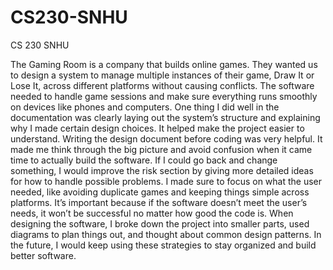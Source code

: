 # CS230-SNHU
CS 230 SNHU

The Gaming Room is a company that builds online games. They wanted us to design a system to manage multiple instances of their game, Draw It or Lose It, across different platforms without causing conflicts. The software needed to handle game sessions and make sure everything runs smoothly on devices like phones and computers.
One thing I did well in the documentation was clearly laying out the system’s structure and explaining why I made certain design choices. It helped make the project easier to understand.
Writing the design document before coding was very helpful. It made me think through the big picture and avoid confusion when it came time to actually build the software.
If I could go back and change something, I would improve the risk section by giving more detailed ideas for how to handle possible problems.
I made sure to focus on what the user needed, like avoiding duplicate games and keeping things simple across platforms. It’s important because if the software doesn’t meet the user’s needs, it won’t be successful no matter how good the code is.
When designing the software, I broke down the project into smaller parts, used diagrams to plan things out, and thought about common design patterns. In the future, I would keep using these strategies to stay organized and build better software.

